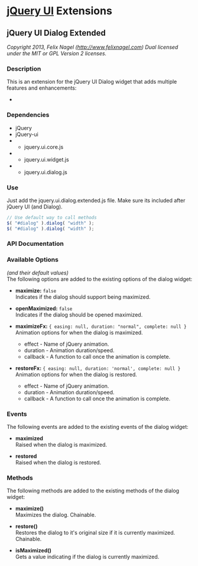 # [jQuery UI](http://jqueryui.com/) Extensions


## jQuery UI Dialog Extended

*Copyright 2013, Felix Nagel (http://www.felixnagel.com)*
*Dual licensed under the MIT or GPL Version 2 licenses.*


### Description

This is an extension for the jQuery UI Dialog widget that adds multiple features and enhancements:

* 


### Dependencies
* jQuery
* jQuery-ui
* *	jquery.ui.core.js
* *	jquery.ui.widget.js
* *	jquery.ui.dialog.js

### Use
Just add the jquery.ui.dialog.extended.js file. Make sure its included after jQuery UI (and Dialog).

```javascript
// Use default way to call methods
$( "#dialog" ).dialog( "width" );
$( "#dialog" ).dialog( "width" );
```

### API Documentation

### Available Options
*(and their default values)*  
The following options are added to the existing options of the dialog widget:

* **maximize:** `false`  
    Indicates if the dialog should support being maximized.

* **openMaximized:** `false`  
    Indicates if the dialog should be opened maximized.

* **maximizeFx:** `{ easing: null, duration: "normal", complete: null }`  
    Animation options for when the dialog is maximized.
    * effect - Name of jQuery animation.
    * duration - Animation duration/speed.
    * callback - A function to call once the animation is complete.

* **restoreFx:** `{ easing: null, duration: 'normal', complete: null }`  
    Animation options for when the dialog is restored.
    * effect - Name of jQuery animation.
    * duration - Animation duration/speed.
    * callback - A function to call once the animation is complete.

### Events
The following events are added to the existing events of the dialog widget:

* **maximized**  
    Raised when the dialog is maximized.

* **restored**  
    Raised when the dialog is restored.

### Methods
The following methods are added to the existing methods of the dialog widget:

* **maximize()**  
    Maximizes the dialog. Chainable.

* **restore()**  
    Restores the dialog to it's original size if it is currently maximized. Chainable.

* **isMaximized()**  
    Gets a value indicating if the dialog is currently maximized.
